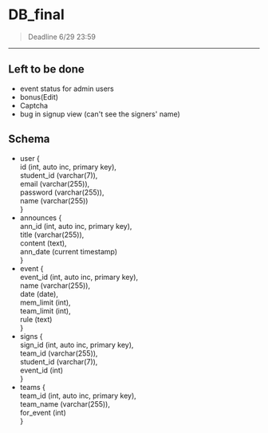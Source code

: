 # DB_final
> Deadline 6/29 23:59
---
## Left to be done
* event status for admin users
* bonus(Edit)
* Captcha
* bug in signup view (can't see the signers' name)

## Schema
* user { <br />
    id (int, auto inc, primary key), <br />
    student_id (varchar(7)), <br />
    email (varchar(255)), <br />
    password (varchar(255)), <br />
    name (varchar(255)) <br />
  } <br />
* announces { <br />
    ann_id (int, auto inc, primary key), <br />
    title (varchar(255)), <br />
    content (text), <br />
    ann_date (current timestamp) <br />
  } <br />
* event { <br />
    event_id (int, auto inc, primary key), <br />
    name (varchar(255)), <br />
    date (date), <br />
    mem_limit (int), <br />
    team_limit (int), <br />
    rule (text) <br />
  } <br />
* signs { <br />
    sign_id (int, auto inc, primary key), <br />
    team_id (varchar(255)), <br />
    student_id (varchar(7)), <br />
    event_id (int) <br />
  } <br />
* teams { <br />
    team_id (int, auto inc, primary key), <br />
    team_name (varchar(255)), <br />
    for_event (int) <br />
  } <br />